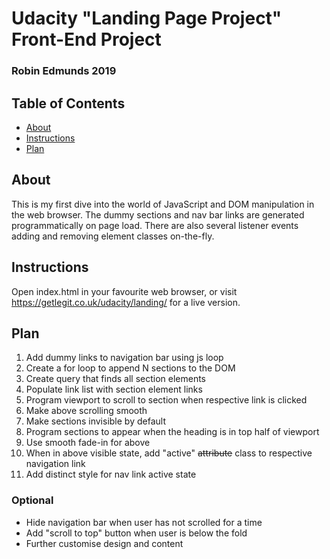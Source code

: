 # Udacity "Landing Page Project" Front-End Project

### Robin Edmunds 2019

## Table of Contents

* [About](#About)
* [Instructions](#Instructions)
* [Plan](#Plan)

## About

This is my first dive into the world of JavaScript and DOM manipulation in the web browser. The dummy sections and nav bar links are generated programmatically on page load. There are also several listener events adding and removing element classes on-the-fly.

## Instructions

Open index.html in your favourite web browser, or visit https://getlegit.co.uk/udacity/landing/ for a live version.

## Plan

1. Add dummy links to navigation bar using js loop
1. Create a for loop to append N sections to the DOM
1. Create query that finds all section elements
1. Populate link list with section element links
1. Program viewport to scroll to section when respective link is clicked
1. Make above scrolling smooth
1. Make sections invisible by default
1. Program sections to appear when the heading is in top half of viewport
1. Use smooth fade-in for above
1. When in above visible state, add "active" ~~attribute~~ class to respective navigation link
1. Add distinct style for nav link active state

### Optional

- Hide navigation bar when user has not scrolled for a time
- Add "scroll to top" button when user is below the fold
- Further customise design and content
